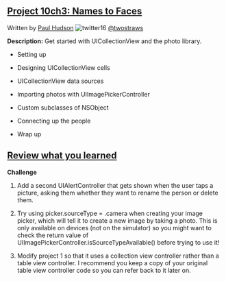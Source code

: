 ## [Project 10ch3: Names to Faces](https://www.hackingwithswift.com/read/10/overview)
Written by [Paul Hudson](https://www.hackingwithswift.com/about)  ![twitter16](https://github.com/juliangyurov/PH-Project6a/assets/13259596/445c8ea0-65c4-4dba-8e1f-3f2750f0ef51)
  [@twostraws](https://twitter.com/twostraws)

**Description:** Get started with UICollectionView and the photo library.

- Setting up

- Designing UICollectionView cells

- UICollectionView data sources

- Importing photos with UIImagePickerController

- Custom subclasses of NSObject

- Connecting up the people

- Wrap up



## [Review what you learned](https://www.hackingwithswift.com/review/hws/project-10-names-to-faces)

**Challenge**

1. Add a second UIAlertController that gets shown when the user taps a picture, asking them whether they want to rename the person or delete them.

2. Try using picker.sourceType = .camera when creating your image picker, which will tell it to create a new image by taking a photo. This is only available on devices (not on the simulator) so you might want to check the return value of UIImagePickerController.isSourceTypeAvailable() before trying to use it!

3. Modify project 1 so that it uses a collection view controller rather than a table view controller. I recommend you keep a copy of your original table view controller code so you can refer back to it later on.
